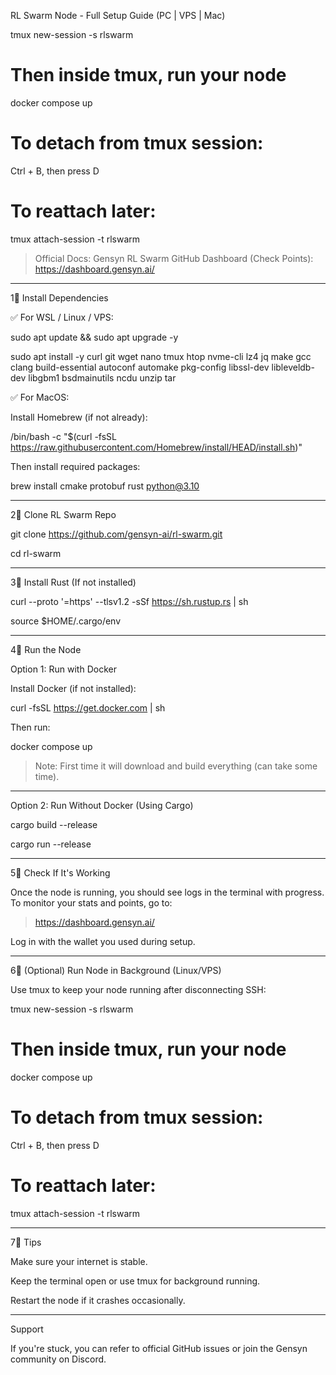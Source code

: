 RL Swarm Node - Full Setup Guide (PC | VPS | Mac)

tmux new-session -s rlswarm

# Then inside tmux, run your node
docker compose up

# To detach from tmux session:
Ctrl + B, then press D

# To reattach later:
tmux attach-session -t rlswarm

> Official Docs: Gensyn RL Swarm GitHub
Dashboard (Check Points): https://dashboard.gensyn.ai/




---

1⃣ Install Dependencies

✅ For WSL / Linux / VPS:

sudo apt update && sudo apt upgrade -y

sudo apt install -y curl git wget nano tmux htop nvme-cli lz4 jq make gcc clang build-essential autoconf automake pkg-config libssl-dev libleveldb-dev libgbm1 bsdmainutils ncdu unzip tar

✅ For MacOS:

Install Homebrew (if not already):

/bin/bash -c "$(curl -fsSL https://raw.githubusercontent.com/Homebrew/install/HEAD/install.sh)"

Then install required packages:

brew install cmake protobuf rust python@3.10


---

2⃣ Clone RL Swarm Repo

git clone https://github.com/gensyn-ai/rl-swarm.git

cd rl-swarm


---

3⃣ Install Rust (If not installed)

curl --proto '=https' --tlsv1.2 -sSf https://sh.rustup.rs | sh

source $HOME/.cargo/env


---

4⃣ Run the Node

Option 1: Run with Docker

Install Docker (if not installed):

curl -fsSL https://get.docker.com | sh

Then run:

docker compose up

> Note: First time it will download and build everything (can take some time).




---

Option 2: Run Without Docker (Using Cargo)

cargo build --release

cargo run --release


---

5⃣ Check If It's Working

Once the node is running, you should see logs in the terminal with progress.
To monitor your stats and points, go to:

> https://dashboard.gensyn.ai/



Log in with the wallet you used during setup.


---

6⃣ (Optional) Run Node in Background (Linux/VPS)

Use tmux to keep your node running after disconnecting SSH:

tmux new-session -s rlswarm

# Then inside tmux, run your node
docker compose up

# To detach from tmux session:
Ctrl + B, then press D

# To reattach later:
tmux attach-session -t rlswarm


---

7⃣ Tips

Make sure your internet is stable.

Keep the terminal open or use tmux for background running.

Restart the node if it crashes occasionally.



---

Support

If you're stuck, you can refer to official GitHub issues or join the Gensyn community on Discord.

